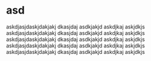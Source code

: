 # asd
askdjasjdaskjdakjakj
dkasjdaj
asdkjakjd
askdjkaj
askjdkjs
askdjasjdaskjdakjakj
dkasjdaj
asdkjakjd
askdjkaj
askjdkjs
askdjasjdaskjdakjakj
dkasjdaj
asdkjakjd
askdjkaj
askjdkjs
askdjasjdaskjdakjakj
dkasjdaj
asdkjakjd
askdjkaj
askjdkjs
askdjasjdaskjdakjakj
dkasjdaj
asdkjakjd
askdjkaj
askjdkjs